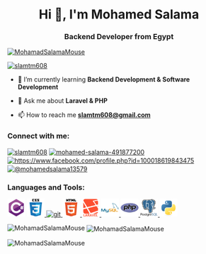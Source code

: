 <h1 align="center">Hi 👋, I'm Mohamed Salama</h1>
<h3 align="center"> Backend Developer from Egypt</h3>

<p align="left"> <a href="https://github.com/ryo-ma/github-profile-trophy"><img src="https://github-profile-trophy.vercel.app/?username=MohamadSalamaMouse" alt="MohamadSalamaMouse" /></a> </p>

<p align="left"> <a href="https://twitter.com/slamtm608" target="blank"><img src="https://img.shields.io/twitter/follow/slamtm608?logo=twitter&style=for-the-badge" alt="slamtm608" /></a> </p>


- 🌱 I’m currently learning **Backend Development & Software Development**

- 💬 Ask me about **Laravel & PHP**

- 📫 How to reach me **slamtm608@gmail.com**

<h3 align="left">Connect with me:</h3>
<p align="left">
<a href="https://twitter.com/slamtm608" target="blank"><img align="center" src="https://raw.githubusercontent.com/rahuldkjain/github-profile-readme-generator/master/src/images/icons/Social/twitter.svg" alt="slamtm608" height="30" width="40" /></a>
<a href="https://www.linkedin.com/in/mohamed-salama-491877200/" target="blank"><img align="center" src="https://raw.githubusercontent.com/rahuldkjain/github-profile-readme-generator/master/src/images/icons/Social/linked-in-alt.svg" alt="mohamed-salama-491877200" height="30" width="40" /></a>
<a href="https://www.facebook.com/profile.php?id=100018619843475" target="blank"><img align="center" src="https://raw.githubusercontent.com/rahuldkjain/github-profile-readme-generator/master/src/images/icons/Social/facebook.svg" alt="https://www.facebook.com/profile.php?id=100018619843475" height="30" width="40" /></a>
<a href="https://www.youtube.com/channel/UCGvwJiFQjrd8P6wls0mRKNw" target="blank"><img align="center" src="https://raw.githubusercontent.com/rahuldkjain/github-profile-readme-generator/master/src/images/icons/Social/youtube.svg" alt="@mohamedsalama13579" height="30" width="40" /></a>
</p>

<h3 align="left">Languages and Tools:</h3>
<a>
<img src="https://raw.githubusercontent.com/devicons/devicon/master/icons/csharp/csharp-original.svg" alt="csharp" width="40" height="40"/> </a> <a href="https://www.w3schools.com/css/" target="_blank" rel="noreferrer"> <img src="https://raw.githubusercontent.com/devicons/devicon/master/icons/css3/css3-original-wordmark.svg" alt="css3" width="40" height="40"/> </a> <a href="https://git-scm.com/" target="_blank" rel="noreferrer"> <img src="https://www.vectorlogo.zone/logos/git-scm/git-scm-icon.svg" alt="git" width="40" height="40"/> </a> <a href="https://www.w3.org/html/" target="_blank" rel="noreferrer"> <img src="https://raw.githubusercontent.com/devicons/devicon/master/icons/html5/html5-original-wordmark.svg" alt="html5" width="40" height="40"/> </a> <a href="https://laravel.com/" target="_blank" rel="noreferrer"> <img src="https://raw.githubusercontent.com/devicons/devicon/master/icons/laravel/laravel-plain-wordmark.svg" alt="laravel" width="40" height="40"/> </a> <a href="https://www.mysql.com/" target="_blank" rel="noreferrer"> <img src="https://raw.githubusercontent.com/devicons/devicon/master/icons/mysql/mysql-original-wordmark.svg" alt="mysql" width="40" height="40"/> </a> <a href="https://www.php.net" target="_blank" rel="noreferrer"> <img src="https://raw.githubusercontent.com/devicons/devicon/master/icons/php/php-original.svg" alt="php" width="40" height="40"/> </a> <a href="https://www.postgresql.org" target="_blank" rel="noreferrer"> <img src="https://raw.githubusercontent.com/devicons/devicon/master/icons/postgresql/postgresql-original-wordmark.svg" alt="postgresql" width="40" height="40"/> </a> <a href="https://www.python.org" target="_blank" rel="noreferrer"> <img src="https://raw.githubusercontent.com/devicons/devicon/master/icons/python/python-original.svg" alt="python" width="40" height="40"/> </a> <p><img align="left" src="https://github-readme-stats.vercel.app/api/top-langs?username=MohamadSalamaMouse&show_icons=true&locale=en&layout=compact" alt="MohamadSalamaMouse" /></p>

<p>&nbsp;<img align="center" src="https://github-readme-stats.vercel.app/api?username=MohamadSalamaMouse&show_icons=true&locale=en" alt="MohamadSalamaMouse" /></p>

<p><img align="center" src="https://github-readme-streak-stats.herokuapp.com/?user=MohamadSalamaMouse&" alt="MohamadSalamaMouse" /></p>
